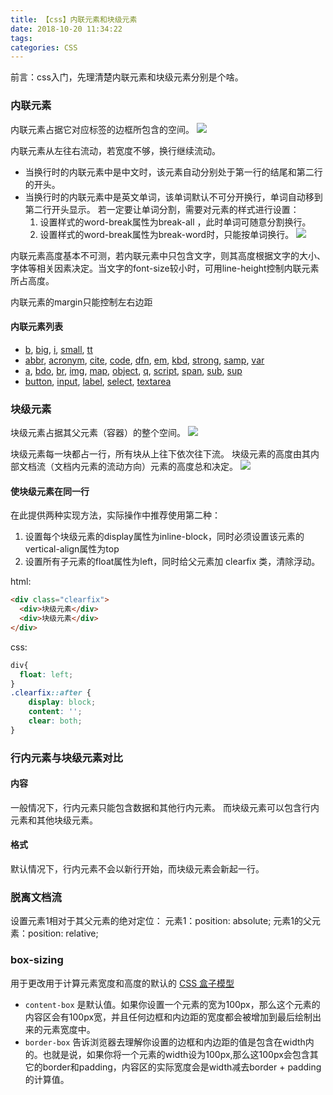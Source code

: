 ```yaml
---
title: 【css】内联元素和块级元素
date: 2018-10-20 11:34:22
tags:
categories: CSS
---
```

前言：css入门，先理清楚内联元素和块级元素分别是个啥。
<!--more-->
### 内联元素
内联元素占据它对应标签的边框所包含的空间。
![](1.png)

内联元素从左往右流动，若宽度不够，换行继续流动。
- 当换行时的内联元素中是中文时，该元素自动分别处于第一行的结尾和第二行的开头。
- 当换行时的内联元素中是英文单词，该单词默认不可分开换行，单词自动移到第二行开头显示。
若一定要让单词分割，需要对元素的样式进行设置：
   1. 设置样式的word-break属性为break-all ，此时单词可随意分割换行。
   2. 设置样式的word-break属性为break-word时，只能按单词换行。
![](2.png)

内联元素高度基本不可测，若内联元素中只包含文字，则其高度根据文字的大小、字体等相关因素决定。当文字的font-size较小时，可用line-height控制内联元素所占高度。

内联元素的margin只能控制左右边距
#### 内联元素列表
*   [b](https://developer.mozilla.org/zh-CN/HTML/Element/b "zh-CN/HTML/Element/b"), [big](https://developer.mozilla.org/zh-CN/HTML/Element/big "zh-CN/HTML/Element/big"), [i](https://developer.mozilla.org/zh-CN/HTML/Element/i "zh-CN/HTML/Element/i"), [small](https://developer.mozilla.org/zh-CN/HTML/Element/small "zh-CN/HTML/Element/small"), [tt](https://developer.mozilla.org/zh-CN/HTML/Element/tt "zh-CN/HTML/Element/tt")
*   [abbr](https://developer.mozilla.org/zh-CN/HTML/Element/abbr "zh-CN/HTML/Element/abbr"), [acronym](https://developer.mozilla.org/zh-CN/HTML/Element/acronym "zh-CN/HTML/Element/acronym"), [cite](https://developer.mozilla.org/zh-CN/HTML/Element/cite "zh-CN/HTML/Element/cite"), [code](https://developer.mozilla.org/zh-CN/HTML/Element/code "zh-CN/HTML/Element/code"), [dfn](https://developer.mozilla.org/zh-CN/HTML/Element/dfn "zh-CN/HTML/Element/dfn"), [em](https://developer.mozilla.org/zh-CN/HTML/Element/em "zh-CN/HTML/Element/em"), [kbd](https://developer.mozilla.org/zh-CN/HTML/Element/kbd "zh-CN/HTML/Element/kbd"), [strong](https://developer.mozilla.org/zh-CN/HTML/Element/strong "zh-CN/HTML/Element/strong"), [samp](https://developer.mozilla.org/zh-CN/HTML/Element/samp "zh-CN/HTML/Element/samp"), [var](https://developer.mozilla.org/zh-CN/HTML/Element/var "zh-CN/HTML/Element/var")
*   [a](https://developer.mozilla.org/zh-CN/HTML/Element/a "zh-CN/HTML/Element/a"), [bdo](https://developer.mozilla.org/zh-CN/HTML/Element/bdo "zh-CN/HTML/Element/bdo"), [br](https://developer.mozilla.org/zh-CN/HTML/Element/br "zh-CN/HTML/Element/br"), [img](https://developer.mozilla.org/zh-CN/HTML/Element/Img "zh-CN/HTML/Element/Img"), [map](https://developer.mozilla.org/zh-CN/HTML/Element/map "zh-CN/HTML/Element/map"), [object](https://developer.mozilla.org/zh-CN/HTML/Element/object "zh-CN/HTML/Element/object"), [q](https://developer.mozilla.org/zh-CN/HTML/Element/q "zh-CN/HTML/Element/q"), [script](https://developer.mozilla.org/zh-CN/HTML/Element/Script "zh-CN/HTML/Element/Script"), [span](https://developer.mozilla.org/zh-CN/HTML/Element/span "zh-CN/HTML/Element/span"), [sub](https://developer.mozilla.org/zh-CN/HTML/Element/sub "zh-CN/HTML/Element/sub"), [sup](https://developer.mozilla.org/zh-CN/HTML/Element/sup "zh-CN/HTML/Element/sup")
*   [button](https://developer.mozilla.org/zh-CN/HTML/Element/button "zh-CN/HTML/Element/button"), [input](https://developer.mozilla.org/zh-CN/HTML/Element/Input "zh-CN/HTML/Element/Input"), [label](https://developer.mozilla.org/zh-CN/HTML/Element/label "zh-CN/HTML/Element/label"), [select](https://developer.mozilla.org/zh-CN/HTML/Element/select "zh-CN/HTML/Element/select"), [textarea](https://developer.mozilla.org/zh-CN/HTML/Element/textarea "zh-CN/HTML/Element/textarea")

### 块级元素
块级元素占据其父元素（容器）的整个空间。
![](3.png)

块级元素每一块都占一行，所有块从上往下依次往下流。
块级元素的高度由其内部文档流（文档内元素的流动方向）元素的高度总和决定。
![](4.png)

#### 使块级元素在同一行
在此提供两种实现方法，实际操作中推荐使用第二种：
1. 设置每个块级元素的display属性为inline-block，同时必须设置该元素的vertical-align属性为top
2. 设置所有子元素的float属性为left，同时给父元素加 clearfix 类，清除浮动。


html:
```html
<div class="clearfix">
  <div>块级元素</div>
  <div>块级元素</div>
</div>
```
css:
```css
div{
  float: left;
}
.clearfix::after {
    display: block;
    content: '';
    clear: both;
}
```
### 行内元素与块级元素对比

#### 内容
一般情况下，行内元素只能包含数据和其他行内元素。
而块级元素可以包含行内元素和其他块级元素。
#### 格式
默认情况下，行内元素不会以新行开始，而块级元素会新起一行。
### 脱离文档流
设置元素1相对于其父元素的绝对定位：
元素1：position: absolute;
元素1的父元素：position: relative;

### box-sizing
用于更改用于计算元素宽度和高度的默认的 [CSS 盒子模型](https://developer.mozilla.org/en-US/docs/CSS/Box_model "CSS/Box_model")
- `content-box`  是默认值。如果你设置一个元素的宽为100px，那么这个元素的内容区会有100px宽，并且任何边框和内边距的宽度都会被增加到最后绘制出来的元素宽度中。
- `border-box` 告诉浏览器去理解你设置的边框和内边距的值是包含在width内的。也就是说，如果你将一个元素的width设为100px,那么这100px会包含其它的border和padding，内容区的实际宽度会是width减去border + padding的计算值。
